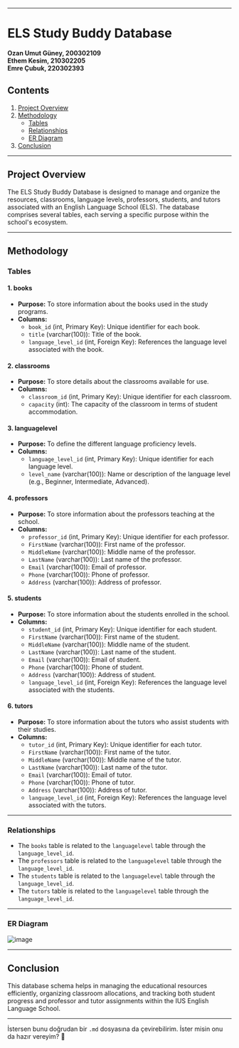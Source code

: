 
---

# ELS Study Buddy Database

**Ozan Umut Güney, 200302109**  
**Ethem Kesim, 210302205**  
**Emre Çubuk, 220302393**

## Contents
1. [Project Overview](#project-overview)
2. [Methodology](#methodology)
   - [Tables](#tables)
   - [Relationships](#relationships)
   - [ER Diagram](#er-diagram)
3. [Conclusion](#conclusion)

---

## Project Overview

The ELS Study Buddy Database is designed to manage and organize the resources, classrooms, language levels, professors, students, and tutors associated with an English Language School (ELS). The database comprises several tables, each serving a specific purpose within the school's ecosystem.

---

## Methodology

### Tables

#### 1. books
- **Purpose:** To store information about the books used in the study programs.
- **Columns:**
  - `book_id` (int, Primary Key): Unique identifier for each book.
  - `title` (varchar(100)): Title of the book.
  - `language_level_id` (int, Foreign Key): References the language level associated with the book.

#### 2. classrooms
- **Purpose:** To store details about the classrooms available for use.
- **Columns:**
  - `classroom_id` (int, Primary Key): Unique identifier for each classroom.
  - `capacity` (int): The capacity of the classroom in terms of student accommodation.

#### 3. languagelevel
- **Purpose:** To define the different language proficiency levels.
- **Columns:**
  - `language_level_id` (int, Primary Key): Unique identifier for each language level.
  - `level_name` (varchar(100)): Name or description of the language level (e.g., Beginner, Intermediate, Advanced).

#### 4. professors
- **Purpose:** To store information about the professors teaching at the school.
- **Columns:**
  - `professor_id` (int, Primary Key): Unique identifier for each professor.
  - `FirstName` (varchar(100)): First name of the professor.
  - `MiddleName` (varchar(100)): Middle name of the professor.
  - `LastName` (varchar(100)): Last name of the professor.
  - `Email` (varchar(100)): Email of professor.
  - `Phone` (varchar(100)): Phone of professor.
  - `Address` (varchar(100)): Address of professor.

#### 5. students
- **Purpose:** To store information about the students enrolled in the school.
- **Columns:**
  - `student_id` (int, Primary Key): Unique identifier for each student.
  - `FirstName` (varchar(100)): First name of the student.
  - `MiddleName` (varchar(100)): Middle name of the student.
  - `LastName` (varchar(100)): Last name of the student.
  - `Email` (varchar(100)): Email of student.
  - `Phone` (varchar(100)): Phone of student.
  - `Address` (varchar(100)): Address of student.
  - `language_level_id` (int, Foreign Key): References the language level associated with the students.

#### 6. tutors
- **Purpose:** To store information about the tutors who assist students with their studies.
- **Columns:**
  - `tutor_id` (int, Primary Key): Unique identifier for each tutor.
  - `FirstName` (varchar(100)): First name of the tutor.
  - `MiddleName` (varchar(100)): Middle name of the tutor.
  - `LastName` (varchar(100)): Last name of the tutor.
  - `Email` (varchar(100)): Email of tutor.
  - `Phone` (varchar(100)): Phone of tutor.
  - `Address` (varchar(100)): Address of tutor.
  - `language_level_id` (int, Foreign Key): References the language level associated with the tutors.

---

### Relationships
- The `books` table is related to the `languagelevel` table through the `language_level_id`.
- The `professors` table is related to the `languagelevel` table through the `language_level_id`.
- The `students` table is related to the `languagelevel` table through the `language_level_id`.
- The `tutors` table is related to the `languagelevel` table through the `language_level_id`.

---

### ER Diagram

![image](https://github.com/user-attachments/assets/07311bbe-830a-4854-b2d6-9264e3ee4282)

---

## Conclusion

This database schema helps in managing the educational resources efficiently, organizing classroom allocations, and tracking both student progress and professor and tutor assignments within the IUS English Language School.

---

İstersen bunu doğrudan bir `.md` dosyasına da çevirebilirim. İster misin onu da hazır vereyim? 🚀

